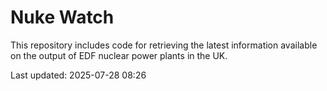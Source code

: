 # Nuke Watch

This repository includes code for retrieving the latest information available on the output of EDF nuclear power plants in the UK.

Last updated: 2025-07-28 08:26